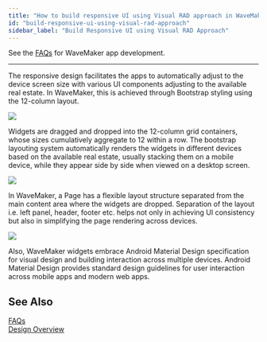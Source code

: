 ```yaml
---
title: "How to build responsive UI using Visual RAD approach in WaveMaker?"
id: "build-responsive-ui-using-visual-rad-approach"
sidebar_label: "Build Responsive UI using Visual RAD Approach"
---
```

See the [FAQs](/learn/app-development/wavemaker-app-development-faqs) for WaveMaker app development.      

---

The responsive design facilitates the apps to automatically adjust to the device screen size with various UI components adjusting to the available real estate. In WaveMaker, this is achieved through Bootstrap styling using the 12-column layout.

[![](/learn/assets/Page_grid.png)](/learn/assets/Page_grid.png)

Widgets are dragged and dropped into the 12-column grid containers, whose sizes cumulatively aggregate to 12 within a row. The bootstrap layouting system automatically renders the widgets in different devices based on the available real estate, usually stacking them on a mobile device, while they appear side by side when viewed on a desktop screen.

[![](/learn/assets/widget_concept.png)](/learn/assets/widget_concept.png)

In WaveMaker, a Page has a flexible layout structure separated from the main content area where the widgets are dropped. Separation of the layout i.e. left panel, header, footer etc. helps not only in achieving UI consistency but also in simplifying the page rendering across devices.

[![](/learn/assets/Page_responsive.png)](/learn/assets/Page_responsive.png)

Also, WaveMaker widgets embrace Android Material Design specification for visual design and building interaction across multiple devices. Android Material Design provides standard design guidelines for user interaction across mobile apps and modern web apps.

## See Also
[FAQs](/learn/app-development/wavemaker-app-development-faqs)  
[Design Overview](/learn/app-development/ui-design/design-overview/#app-ui-design)

